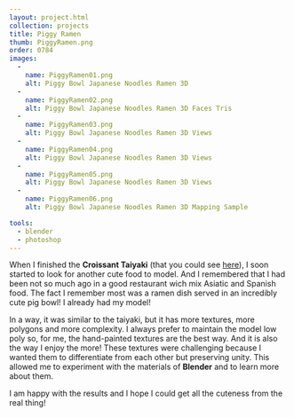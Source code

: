 ```yaml
---
layout: project.html
collection: projects
title: Piggy Ramen
thumb: PiggyRamen.png
order: 0784
images:
  -
    name: PiggyRamen01.png
    alt: Piggy Bowl Japanese Noodles Ramen 3D
  -
    name: PiggyRamen02.png
    alt: Piggy Bowl Japanese Noodles Ramen 3D Faces Tris
  -
    name: PiggyRamen03.png
    alt: Piggy Bowl Japanese Noodles Ramen 3D Views
  -
    name: PiggyRamen04.png
    alt: Piggy Bowl Japanese Noodles Ramen 3D Views
  -
    name: PiggyRamen05.png
    alt: Piggy Bowl Japanese Noodles Ramen 3D Views
  -
    name: PiggyRamen06.png
    alt: Piggy Bowl Japanese Noodles Ramen 3D Mapping Sample

tools:
  - blender
  - photoshop
---
```


When I finished the **Croissant Taiyaki** (that you could see [here](/projects/croissant-taiyaki-a-breakfast-in-tokyo/)), I soon started to look for another cute food to model. And I remembered that I had been not so much ago in a good restaurant wich mix Asiatic and Spanish food. The fact I remember most was a ramen dish served in an incredibly cute pig bowl! I already had my model!

In a way, it was similar to the taiyaki, but it has more textures, more polygons and more complexity. I always prefer to maintain the model low poly so, for me, the hand-painted textures are the best way. And it is also the way I enjoy the more! These textures were challenging because I wanted them to differentiate from each other but preserving unity. This allowed me to experiment with the materials of **Blender** and to learn more about them.

I am happy with the results and I hope I could get all the cuteness from the real thing!
